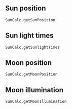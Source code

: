 ## Sun position
```@docs
SunCalc.getSunPosition
```

## Sun light times
```@docs
SunCalc.getSunlightTimes
```

## Moon position
```@docs
SunCalc.getMoonPosition
```

## Moon illumination
```@docs
SunCalc.getMoonIllumination
```